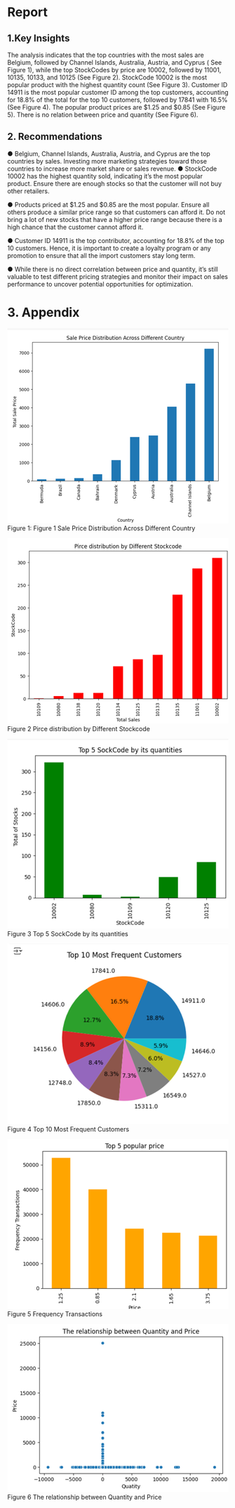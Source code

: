 # Report

## 1.Key Insights
The analysis indicates that the top countries with the most sales are Belgium, followed by Channel Islands, Australia, Austria, and Cyprus ( See Figure 1), while the top StockCodes by price are 10002, followed by 11001, 10135, 10133, and 10125 (See Figure 2). StockCode 10002 is the most popular product with the highest quantity count (See Figure 3). Customer ID 14911 is the most popular customer ID among the top customers, accounting for 18.8% of the total for the top 10 customers, followed by 17841 with 16.5% (See Figure 4). The popular product prices are $1.25 and $0.85 (See Figure 5). There is no relation between price and quantity (See Figure 6).

## 2. Recommendations

●	Belgium, Channel Islands, Australia, Austria, and Cyprus are the top countries by sales. Investing more marketing strategies toward those countries to increase more market share or sales revenue.
●	StockCode 10002 has the highest quantity sold, indicating it’s the most popular product. Ensure there are enough stocks so that the customer will not buy other retailers.

●	Products priced at $1.25 and $0.85 are the most popular. Ensure all others produce a similar price range so that customers can afford it. Do not bring a lot of new stocks that have a higher price range because there is a high chance that the customer cannot afford it.

●	Customer ID 14911 is the top contributor, accounting for 18.8% of the top 10 customers. Hence, it is important to create a loyalty program or any promotion to ensure that all the import customers stay long term.

●	While there is no direct correlation between price and quantity, it’s still valuable to test different pricing strategies and monitor their impact on sales performance to uncover potential opportunities for optimization.

# 3. Appendix
![alt text](image.png)
Figure 1: Figure 1 Sale Price Distribution Across Different Country

![alt text](image-1.png)
Figure 2  Pirce distribution by Different Stockcode

![alt text](image-2.png)
Figure 3 Top 5 SockCode by its quantities

![alt text](image-3.png)
Figure 4 Top 10 Most Frequent Customers

![alt text](image-4.png)
Figure 5 Frequency Transactions

![alt text](image-5.png)
Figure 6 The relationship between Quantity and Price
